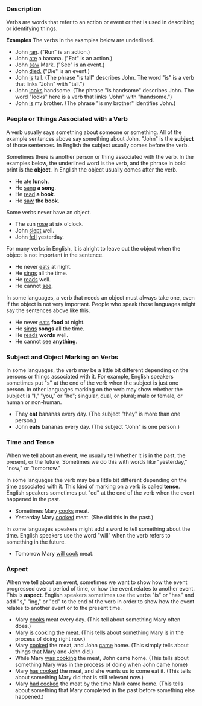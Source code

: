 
### Description

Verbs are words that refer to an action or event or that is used in describing or identifying things.

**Examples** The verbs in the examples below are underlined. 

* John <u>ran</u>.  ("Run" is an action.)
* John <u>ate</u> a banana.  ("Eat" is an action.)
* John <u>saw</u> Mark. ("See" is an event.)
* John <u>died.</u>  ("Die" is an event.)
* John <u>is</u> tall.  (The phrase "is tall" describes John. The word "is" is a verb that links "John" with "tall.")
* John <u>looks</u> handsome. (The phrase "is handsome" describes John. The word "looks" here is a verb that links "John" with "handsome.")
* John <u>is</u> my brother. (The phrase "is my brother" identifies John.)

### People or Things Associated with a Verb

A verb usually says something about someone or something. All of the example sentences above say something about John. "John" is the **subject** of those sentences. In English the subject usually comes before the verb.

Sometimes there is another person or thing associated with the verb. In the examples below, the underlined word is the verb, and the phrase in bold print is the **object**. In English the object usually comes after the verb. 

* He <u>ate</u> **lunch**.
* He <u>sang</u> **a song**.
* He <u>read</u> **a book**.
* He <u>saw</u> **the book**.

Some verbs never have an object.

* The sun <u>rose</u> at six o'clock.
* John <u>slept</u> well.
* John <u>fell</u> yesterday.

For many verbs in English, it is alright to leave out the object when the object is not important in the sentence.

* He never <u>eats</u> at night. 
* He  <u>sings</u> all the time.
* He <u>reads</u> well.
* He cannot <u>see</u>. 

In some languages, a verb that needs an object must always take one, even if the object is not very important. People who speak those languages might say the sentences above like this. 

* He never <u>eats</u>  **food** at night. 
* He  <u>sings</u> **songs** all the time.
* He <u>reads</u> **words** well.
* He cannot <u>see</u> **anything**.

### Subject and Object Marking on Verbs   

In some languages, the verb may be a little bit different depending on the persons or things associated with it. For example, English speakers sometimes put "s" at the end of the verb when the subject is just one person. In other languages marking on the verb may show whether the subject is "I," "you," or "he"; singular, dual, or plural; male or female, or human or non-human. 

* They __eat__ bananas every day. (The subject "they" is more than one person.) 
* John __eats__ bananas every day. (The subject "John" is one person.) 

### Time and Tense

When we tell about an event, we usually tell whether it is in the past, the present, or the future. Sometimes we do this with words like "yesterday," "now," or "tomorrow."

In some languages the verb may be a little bit different depending on the time associated with it. This kind of marking on a verb is called **tense**. English speakers sometimes put "ed" at the end of the verb when the event happened in the past.

* Sometimes Mary <u>cooks</u> meat.
* Yesterday Mary <u>cooked</u> meat.  (She did this in the past.)

In some languages speakers might add a word to tell something about the time. English speakers use the word "will" when the verb refers to something in the future.

* Tomorrow Mary <u>will cook</u> meat. 

### Aspect

When we tell about an event, sometimes we want to show how the event progressed over a period of time, or how the event relates to another event. This is **aspect**. English speakers sometimes use the verbs "is" or "has" and add "s," "ing," or "ed" to the end of the verb in order to show how the event relates to another event or to the present time.

* Mary <u>cooks</u> meat every day. (This tell about something Mary often does.)
* Mary <u>is cooking</u> the meat. (This tells about something Mary is in the process of doing right now.)
* Mary <u>cooked</u> the meat, and John <u>came</u> home.  (This simply tells about things that Mary and John did.)
* While Mary <u>was cooking</u> the meat, John came home. (This tells about something Mary was in the process of doing when John came home)
* Mary <u>has cooked</u> the meat, and she wants us to come eat it. (This tells about something Mary did that is still relevant now.)
* Mary <u>had cooked</u> the meat by the time Mark came home. (This tells about something that Mary completed in the past before something else happened.)

